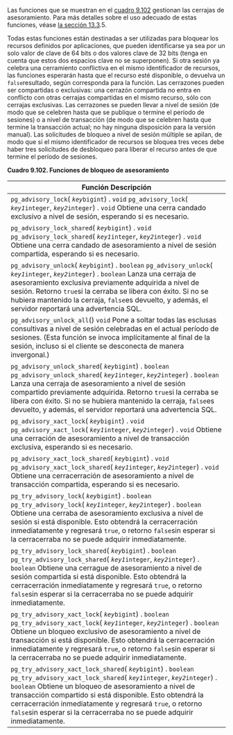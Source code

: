 Las funciones que se muestran en el [cuadro 9.102](https://www.postgresql.org/docs/current/functions-admin.html#FUNCTIONS-ADVISORY-LOCKS-TABLE) gestionan las cerrajas de asesoramiento. Para más detalles sobre el uso adecuado de estas funciones, véase [la sección 13.3](https://www.postgresql.org/docs/current/explicit-locking.html#ADVISORY-LOCKS).5.

Todas estas funciones están destinadas a ser utilizadas para  bloquear los recursos definidos por aplicaciones, que pueden  identificarse ya sea por un solo valor de clave de 64 bits o dos valores clave de 32 bits (tenga en cuenta que estos dos espacios clave no se  superponen). Si otra sesión ya celebra una cerramiento conflictiva en el mismo identificador de recursos, las funciones esperarán hasta que el  recurso esté disponible, o devuelva un  `false`resultado, según corresponda para la función. Las cerrazones pueden ser  compartidas o exclusivas: una cerrazón compartida no entra en conflicto  con otras cerrajas compartidas en el mismo recurso, sólo con cerrajas  exclusivas. Las cerrazones se pueden llevar a nivel de sesión (de modo  que se celebren hasta que se publique o termine el período de sesiones) o a nivel de transacción (de modo que se celebren hasta que termine la  transacción actual; no hay ninguna disposición para la versión manual).  Las solicitudes de bloqueo a nivel de sesión múltiple se apilan, de modo que si el mismo identificador de recursos se bloquea tres veces debe  haber tres solicitudes de desbloqueo para liberar el recurso antes de  que termine el período de sesiones.

**Cuadro 9.102. Funciones de bloqueo de asesoramiento**

| Función                Descripción                           |
| ------------------------------------------------------------ |
| `pg_advisory_lock`(   *`key`*`bigint`) . `void`                 `pg_advisory_lock`(  *`key1`*`integer`,   *`key2`*`integer`) . `void`                Obtiene una cerra candado exclusivo a nivel de sesión, esperando si es necesario. |
| `pg_advisory_lock_shared`(   *`key`*`bigint`) . `void`                 `pg_advisory_lock_shared`(  *`key1`*`integer`,   *`key2`*`integer`) . `void`                Obtiene una cerra candado de asesoramiento a nivel de sesión compartida, esperando si es necesario. |
| `pg_advisory_unlock`(   *`key`*`bigint`) . `boolean`                 `pg_advisory_unlock`(  *`key1`*`integer`,   *`key2`*`integer`) . `boolean`                Lanza una cerraja de asesoramiento exclusiva previamente adquirida a nivel de sesión. Retorno  `true`si la cerraba se libera con éxito. Si no se hubiera mantenido la cerraja,  `false`es devuelto, y además, el servidor reportará una advertencia SQL. |
| `pg_advisory_unlock_all`() `void`                Pone a soltar todas las esclusas consultivas a nivel  de sesión celebradas en el actual período de sesiones. (Esta función se  invoca implícitamente al final de la sesión, incluso si el cliente se  desconecta de manera invergonal.) |
| `pg_advisory_unlock_shared`(   *`key`*`bigint`) . `boolean`                 `pg_advisory_unlock_shared`(  *`key1`*`integer`,   *`key2`*`integer`) . `boolean`                Lanza una cerraja de asesoramiento a nivel de sesión compartido previamente adquirida. Retorno  `true`si la cerraba se libera con éxito. Si no se hubiera mantenido la cerraja,  `false`es devuelto, y además, el servidor reportará una advertencia SQL. |
| `pg_advisory_xact_lock`(   *`key`*`bigint`) . `void`                 `pg_advisory_xact_lock`(  *`key1`*`integer`,   *`key2`*`integer`) . `void`                Obtiene una cerración de asesoramiento a nivel de transacción exclusiva, esperando si es necesario. |
| `pg_advisory_xact_lock_shared`(   *`key`*`bigint`) . `void`                 `pg_advisory_xact_lock_shared`(  *`key1`*`integer`,   *`key2`*`integer`) . `void`                Obtiene una cerracerración de asesoramiento a nivel de transacción compartida, esperando si es necesario. |
| `pg_try_advisory_lock`(   *`key`*`bigint`) . `boolean`                 `pg_try_advisory_lock`(  *`key1`*`integer`,   *`key2`*`integer`) . `boolean`                Obtiene una cerraba de asesoramiento exclusiva a  nivel de sesión si está disponible. Esto obtendrá la cerracerración  inmediatamente y regresará `true`, o retorno  `false`sin esperar si la cerracerraba no se puede adquirir inmediatamente. |
| `pg_try_advisory_lock_shared`(   *`key`*`bigint`) . `boolean`                 `pg_try_advisory_lock_shared`(  *`key1`*`integer`,   *`key2`*`integer`) . `boolean`                Obtiene una cerrague de asesoramiento a nivel de  sesión compartida si está disponible. Esto obtendrá la cerracerración  inmediatamente y regresará `true`, o retorno  `false`sin esperar si la cerracerraba no se puede adquirir inmediatamente. |
| `pg_try_advisory_xact_lock`(   *`key`*`bigint`) . `boolean`                 `pg_try_advisory_xact_lock`(  *`key1`*`integer`,   *`key2`*`integer`) . `boolean`                Obtiene un bloqueo exclusivo de asesoramiento a nivel de transacción si está disponible. Esto obtendrá la cerracerración  inmediatamente y regresará `true`, o retorno  `false`sin esperar si la cerracerraba no se puede adquirir inmediatamente. |
| `pg_try_advisory_xact_lock_shared`(   *`key`*`bigint`) . `boolean`                 `pg_try_advisory_xact_lock_shared`(  *`key1`*`integer`,   *`key2`*`integer`) . `boolean`                Obtiene un bloqueo de asesoramiento a nivel de  transacción compartido si está disponible. Esto obtendrá la  cerracerración inmediatamente y regresará `true`, o retorno  `false`sin esperar si la cerracerraba no se puede adquirir inmediatamente. |